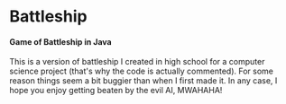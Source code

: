 # Battleship
#### Game of Battleship in Java

This is a version of battleship I created in high school for a computer science project (that's why the 
code is actually commented). For some reason things seem a bit buggier than when I first made it. In any 
case, I hope you enjoy getting beaten by the evil AI, MWAHAHA!
